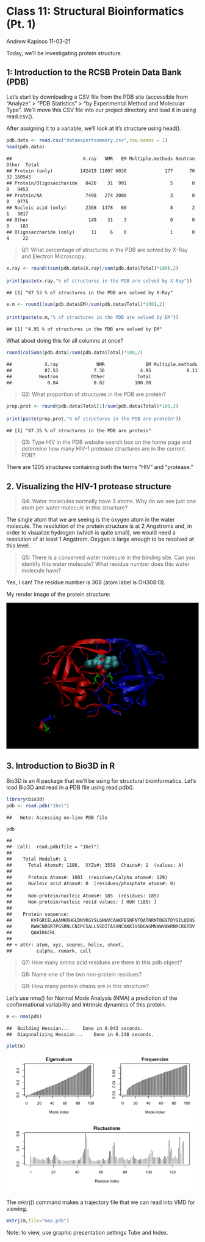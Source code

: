 Class 11: Structural Bioinformatics (Pt. 1)
================
Andrew Kapinos
11-03-21

Today, we’ll be investigating protein structure.

## 1: Introduction to the RCSB Protein Data Bank (PDB)

Let’s start by downloading a CSV file from the PDB site (accessible from
“Analyze” \> “PDB Statistics” \> “by Experimental Method and Molecular
Type”. We’ll move this CSV file into our project directory and load it
in using read.csv().

After assigning it to a variable, we’ll look at it’s structure using
head().

``` r
pdb.data <- read.csv("dataexportsummary.csv",row.names = 1)
head(pdb.data)
```

    ##                          X.ray   NMR   EM Multiple.methods Neutron Other  Total
    ## Protein (only)          142419 11807 6038              177      70    32 160543
    ## Protein/Oligosaccharide   8426    31  991                5       0     0   9453
    ## Protein/NA                7498   274 2000                3       0     0   9775
    ## Nucleic acid (only)       2368  1378   60                8       2     1   3817
    ## Other                      149    31    3                0       0     0    183
    ## Oligosaccharide (only)      11     6    0                1       0     4     22

> Q1: What percentage of structures in the PDB are solved by X-Ray and
> Electron Microscopy.

``` r
x.ray <- round((sum(pdb.data$X.ray)/sum(pdb.data$Total)*100),2)

print(paste(x.ray,"% of structures in the PDB are solved by X-Ray"))
```

    ## [1] "87.53 % of structures in the PDB are solved by X-Ray"

``` r
e.m <- round((sum(pdb.data$EM)/sum(pdb.data$Total)*100),2)

print(paste(e.m,"% of structures in the PDB are solved by EM"))
```

    ## [1] "4.95 % of structures in the PDB are solved by EM"

What about doing this for all columns at once?

``` r
round(colSums(pdb.data)/sum(pdb.data$Total)*100,2)
```

    ##            X.ray              NMR               EM Multiple.methods 
    ##            87.53             7.36             4.95             0.11 
    ##          Neutron            Other            Total 
    ##             0.04             0.02           100.00

> Q2: What proportion of structures in the PDB are protein?

``` r
prop.prot <- round(pdb.data$Total[1]/sum(pdb.data$Total)*100,2)

print(paste(prop.prot,"% of structures in the PDB are protein"))
```

    ## [1] "87.35 % of structures in the PDB are protein"

> Q3: Type HIV in the PDB website search box on the home page and
> determine how many HIV-1 protease structures are in the current PDB?

There are 1205 structures containing both the terms “HIV” and
“protease.”

## 2. Visualizing the HIV-1 protease structure

> Q4: Water molecules normally have 3 atoms. Why do we see just one atom
> per water molecule in this structure?

The single atom that we are seeing is the oxygen atom in the water
molecule. The resolution of the protein structure is at 2 Angstroms and,
in order to visualize hydrogen (which is quite small), we would need a
resolution of at least 1 Angstrom. Oxygen is large enough to be resolved
at this level.

> Q5: There is a conserved water molecule in the binding site. Can you
> identify this water molecule? What residue number does this water
> molecule have?

Yes, I can! The residue number is 308 (atom label is OH308:O).

My render image of the protein structure:

![](vmdrender.png)

## 3. Introduction to Bio3D in R

Bio3D is an R package that we’ll be using for structural bioinformatics.
Let’s load Bio3D and read in a PDB file using read.pdb().

``` r
library(bio3d)
pdb <- read.pdb("1hel")
```

    ##   Note: Accessing on-line PDB file

``` r
pdb
```

    ## 
    ##  Call:  read.pdb(file = "1hel")
    ## 
    ##    Total Models#: 1
    ##      Total Atoms#: 1186,  XYZs#: 3558  Chains#: 1  (values: A)
    ## 
    ##      Protein Atoms#: 1001  (residues/Calpha atoms#: 129)
    ##      Nucleic acid Atoms#: 0  (residues/phosphate atoms#: 0)
    ## 
    ##      Non-protein/nucleic Atoms#: 185  (residues: 185)
    ##      Non-protein/nucleic resid values: [ HOH (185) ]
    ## 
    ##    Protein sequence:
    ##       KVFGRCELAAAMKRHGLDNYRGYSLGNWVCAAKFESNFNTQATNRNTDGSTDYGILQINS
    ##       RWWCNDGRTPGSRNLCNIPCSALLSSDITASVNCAKKIVSDGNGMNAWVAWRNRCKGTDV
    ##       QAWIRGCRL
    ## 
    ## + attr: atom, xyz, seqres, helix, sheet,
    ##         calpha, remark, call

> Q7: How many amino acid residues are there in this pdb object?

> Q8: Name one of the two non-protein residues?

> Q9: How many protein chains are in this structure?

Let’s use nma() for Normal Mode Analysis (NMA) a prediction of the
conformational variability and intrinsic dynamics of this protein.

``` r
m <- nma(pdb)
```

    ##  Building Hessian...     Done in 0.043 seconds.
    ##  Diagonalizing Hessian...    Done in 0.248 seconds.

``` r
plot(m)
```

![](class11_files/figure-gfm/unnamed-chunk-6-1.png)<!-- -->

The mktrj() command makes a trajectory file that we can read into VMD
for viewing.

``` r
mktrj(m,file="nma.pdb")
```

Note: to view, use graphic presentation settings Tube and Index.
